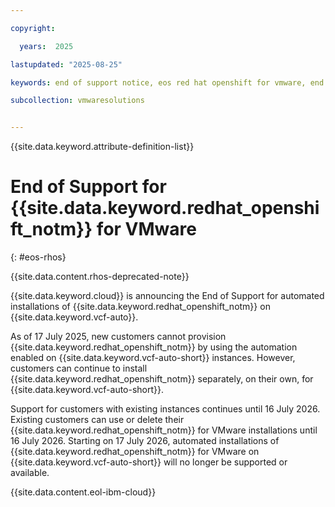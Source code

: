 ```yaml
---

copyright:

  years:  2025

lastupdated: "2025-08-25"

keywords: end of support notice, eos red hat openshift for vmware, end of support red hat openshift for vmware, red hat openshift for vmware deprecated, red hat openshift for vmware support

subcollection: vmwaresolutions


---
```


{{site.data.keyword.attribute-definition-list}}

# End of Support for {{site.data.keyword.redhat_openshift_notm}} for VMware
{: #eos-rhos}

{{site.data.content.rhos-deprecated-note}}

{{site.data.keyword.cloud}} is announcing the End of Support for automated installations of {{site.data.keyword.redhat_openshift_notm}} on {{site.data.keyword.vcf-auto}}.

As of 17 July 2025, new customers cannot provision {{site.data.keyword.redhat_openshift_notm}} by using the automation enabled on {{site.data.keyword.vcf-auto-short}} instances. However, customers can continue to install {{site.data.keyword.redhat_openshift_notm}} separately, on their own, for {{site.data.keyword.vcf-auto-short}}.

Support for customers with existing instances continues until 16 July 2026. Existing customers can use or delete their {{site.data.keyword.redhat_openshift_notm}} for VMware installations until 16 July 2026. Starting on 17 July 2026, automated installations of {{site.data.keyword.redhat_openshift_notm}} for VMware on {{site.data.keyword.vcf-auto-short}} will no longer be supported or available.

{{site.data.content.eol-ibm-cloud}}
